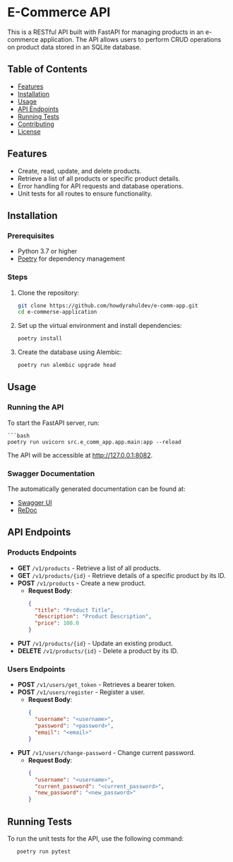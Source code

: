# E-Commerce API

This is a RESTful API built with FastAPI for managing products in an e-commerce application. The API allows users to perform CRUD operations on product data stored in an SQLite database.

## Table of Contents

- [Features](#features)
- [Installation](#installation)
- [Usage](#usage)
- [API Endpoints](#api-endpoints)
- [Running Tests](#running-tests)
- [Contributing](#contributing)
- [License](#license)

## Features

- Create, read, update, and delete products.
- Retrieve a list of all products or specific product details.
- Error handling for API requests and database operations.
- Unit tests for all routes to ensure functionality.

## Installation

### Prerequisites

- Python 3.7 or higher
- [Poetry](https://python-poetry.org/docs/#installation) for dependency management

### Steps

1. Clone the repository:
   ```bash
   git clone https://github.com/howdyrahuldev/e-comm-app.git
   cd e-commerse-application
   
2. Set up the virtual environment and install dependencies:
    ```bash
   poetry install
3. Create the database using Alembic:
    ```bash
   poetry run alembic upgrade head

## Usage

### Running the API

To start the FastAPI server, run:

    ```bash
    poetry run uvicorn src.e_comm_app.app.main:app --reload

The API will be accessible at http://127.0.0.1:8082.

### Swagger Documentation

The automatically generated documentation can be found at:

- [Swagger UI](http://127.0.0.1:8082/docs)
- [ReDoc](http://127.0.0.1:8082/redoc)

## API Endpoints

### Products Endpoints

- **GET** `/v1/products` - Retrieve a list of all products.
- **GET** `/v1/products/{id}` - Retrieve details of a specific product by its ID.
- **POST** `/v1/products` - Create a new product.
  - **Request Body**:
    ```json
    {
      "title": "Product Title",
      "description": "Product Description",
      "price": 100.0
    }
    ```
- **PUT** `/v1/products/{id}` - Update an existing product.
- **DELETE** `/v1/products/{id}` - Delete a product by its ID.

### Users Endpoints

- **POST** `/v1/users/get_token` - Retrieves a bearer token.
- **POST** `/v1/users/register` - Register a user.
  - **Request Body**:
    ```json
    {
      "username": "<username>",
      "password": "<password>",
      "email": "<email>"
    }
    ```
- **PUT** `/v1/users/change-password` - Change current password.
  - **Request Body**:
    ```json
    {
      "username": "<username>",
      "current_password": "<current_password>",
      "new_password": "<new_password>"
    }
    ```

## Running Tests

To run the unit tests for the API, use the following command:
```bash
   poetry run pytest

